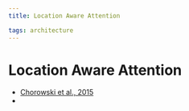 ```yaml
---
title: Location Aware Attention

tags: architecture 
---
```


# Location Aware Attention
- [Chorowski et al., 2015](http://papers.nips.cc/paper/5847-attention-based-models-for-speech-recognition.pdf)
- 













